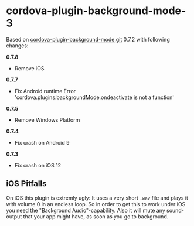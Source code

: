 # cordova-plugin-background-mode-3

Based on [cordova-plugin-background-mode.git](https://github.com/katzer/cordova-plugin-background-mode.git) 0.7.2 with following changes:

**0.7.8**

- Remove iOS

**0.7.7**

- Fix Android runtime Error 'cordova.plugins.backgroundMode.ondeactivate is not a function'

**0.7.5**

- Remove Windows Platform

**0.7.4**

- Fix crash on Android 9

**0.7.3**

- Fix crash on iOS 12

## iOS Pitfalls

On iOS this plugin is extremly ugly: It uses a very short `.wav` file and plays it with volume 0 in an endless loop. So in order to get this to work under iOS you need the "Background Audio"-capability. Also it will mute any sound-output that your app might have, as soon as you go to background.
